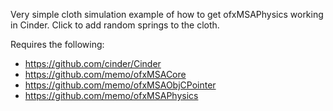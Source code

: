 Very simple cloth simulation example of how to get ofxMSAPhysics working in Cinder. Click to add random springs to the cloth.

Requires the following:

* https://github.com/cinder/Cinder
* https://github.com/memo/ofxMSACore
* https://github.com/memo/ofxMSAObjCPointer
* https://github.com/memo/ofxMSAPhysics